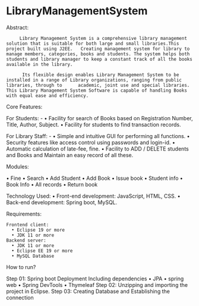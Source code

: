 # LibraryManagementSystem

Abstract:

         Library Management System is a comprehensive library management solution that is suitable for both large and small libraries.This project built using J2EE.   Creating management system for library to manage members, categories, books and students. The system helps both students and library manager to keep a constant track of all the books available in the library.

          Its flexible design enables Library Management System to be installed in a range of Library organizations, ranging from public libraries, through to      academic, joint use and special libraries. This Library Management System Software is capable of handling Books with equal ease and efficiency.

Core Features:

 For Students: -
 • Facility for search of Books based on Registration Number, Title, Author, Subject.
 • Facility for students to find transaction records.

 For Library Staff: -
 • Simple and intuitive GUI for performing all functions.
 • Security features like access control using passwords and login-id.
 • Automatic calculation of late-fee, fine.
 • Facility to ADD / DELETE students and Books and Maintain an easy record of all these.

Modules:

  • Fine
  • Search
  • Add Student
  • Add Book
  • Issue book
  • Student info
  • Book Info
  • All records
  • Return book
  
Technology Used:
  • Front-end development: JavaScript, HTML, CSS.
  • Back-end development: Spring boot, MySQL.
    
Requirements:

    Frontend client:
      • Eclipse 19 or more
      • JDK 11 or more
    Backend server:
      • JDK 11 or more
      • Eclipse EE 19 or more
      • MySQL Database
How to run?  

   Step 01: Spring boot Deployment Including dependencies  • JPA • spring web • Spring DevTools • Thymeleaf
   Step 02: Unzipping and importing the project in Eclipse. 
   Step 03: Creating Database and Establishing the connection
    
